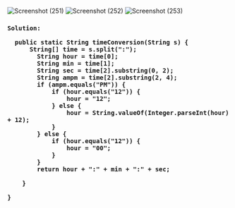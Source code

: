 ![Screenshot (251)](https://user-images.githubusercontent.com/38869235/220717500-a39c2ed3-190e-4514-a1a7-c48412ed144a.png)
![Screenshot (252)](https://user-images.githubusercontent.com/38869235/220717662-e3df697c-9473-4dce-ae22-55581e97fa8b.png)
![Screenshot (253)](https://user-images.githubusercontent.com/38869235/220717979-213c1456-c4de-47fd-a479-6e028e36f11d.png)


<h3 align="Left">
  
```
Solution:
  
  public static String timeConversion(String s) {
      String[] time = s.split(":");
        String hour = time[0];
        String min = time[1];
        String sec = time[2].substring(0, 2);
        String ampm = time[2].substring(2, 4);
        if (ampm.equals("PM")) {
            if (hour.equals("12")) {
                hour = "12";
            } else {
                hour = String.valueOf(Integer.parseInt(hour) + 12);
            }
        } else {
            if (hour.equals("12")) {
                hour = "00";
            }
        }
        return hour + ":" + min + ":" + sec;

    }

}
  
```
</h3>
  
